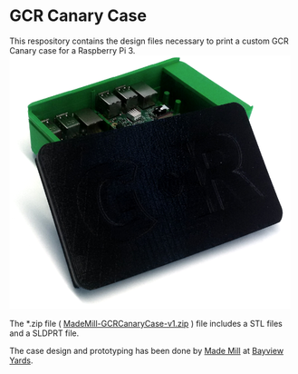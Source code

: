 # GCR Canary Case
This respository contains the design files necessary to print a custom GCR Canary case for a Raspberry Pi 3.
![GCR Case v1](/images/MadeMillGCRCase-v1_a.png "GCR Case v1")

The \*.zip file ( [MadeMill-GCRCanaryCase-v1.zip](/MadeMill-GCRCanaryCase-v1.zip) ) file includes a STL files and a SLDPRT file. 

The case design and prototyping has been done by [Made Mill](http://mademill.com/) at [Bayview Yards](http://thebayviewyards.com/).
